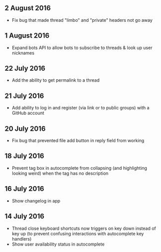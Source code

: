 ## 2 August 2016

  - Fix bug that made thread "limbo" and "private" headers not go away

## 1 August 2016

  - Expand bots API to allow bots to subscribe to threads & look up user nicknames

## 22 July 2016

  - Add the ability to get permalink to a thread

## 21 July 2016

  - Add ability to log in and register (via link or to public groups) with a GitHub account

## 20 July 2016

  - Fix bug that prevented file add button in reply field from working

## 18 July 2016

  - Prevent tag box in autocomplete from collapsing (and highlighting looking weird) when the tag has no description

## 16 July 2016

  - Show changelog in app

## 14 July 2016

  - Thread close keyboard shortcuts now triggers on key down instead of key up (to prevent confusing interactions with autocomplete key handlers)
  - Show user availability status in autocomplete
